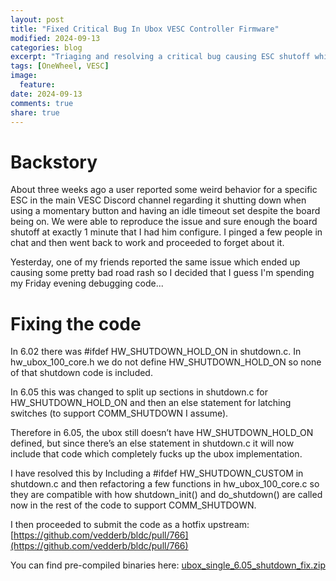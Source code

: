 ```yaml
---
layout: post
title: "Fixed Critical Bug In Ubox VESC Controller Firmware"
modified: 2024-09-13
categories: blog
excerpt: "Triaging and resolving a critical bug causing ESC shutoff while riding."
tags: [OneWheel, VESC]
image:
  feature:
date: 2024-09-13
comments: true
share: true
---
```

# Backstory
About three weeks ago a user reported some weird behavior for a specific ESC in the main VESC Discord channel regarding it shutting down when using a momentary button and having an idle timeout set despite the board being on. We were able to reproduce the issue and sure enough the board shutoff at exactly 1 minute that I had him configure. I pinged a few people in chat and then went back to work and proceeded to forget about it.

Yesterday, one of my friends reported the same issue which ended up causing some pretty bad road rash so I decided that I guess I'm spending my Friday evening debugging code...
# Fixing the code
In 6.02 there was #ifdef HW_SHUTDOWN_HOLD_ON in shutdown.c. In hw_ubox_100_core.h we do not define HW_SHUTDOWN_HOLD_ON so none of that shutdown code is included.

In 6.05 this was changed to split up sections in shutdown.c for HW_SHUTDOWN_HOLD_ON and then an else statement for latching switches (to support COMM_SHUTDOWN I assume).

Therefore in 6.05, the ubox still doesn’t have HW_SHUTDOWN_HOLD_ON defined, but since there’s an else statement in shutdown.c it will now include that code which completely fucks up the ubox implementation.

I have resolved this by Including a #ifdef HW_SHUTDOWN_CUSTOM in shutdown.c and then refactoring a few functions in hw_ubox_100_core.c so they are compatible with how shutdown_init() and do_shutdown() are called now in the rest of the code to support COMM_SHUTDOWN.

I then proceeded to submit the code as a hotfix upstream: [https://github.com/vedderb/bldc/pull/766](https://github.com/vedderb/bldc/pull/766)

You can find pre-compiled binaries here: [ubox_single_6.05_shutdown_fix.zip](https://github.com/Relys/relys.github.io/raw/789195f516cdfe81d7e0a8adfe4d988ecba242f3/_posts/blog/ubox_single_6.05_shutdown_fix.zip)
